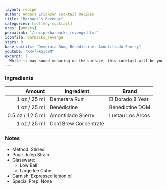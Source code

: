 ```yaml
---
layout: recipe
author: Anders Erickson Cocktail Recipes
title: "Barback’s Revenge"
categories: [coffee, cocktail]
eras: [anders]
permalink: "/recipe/barbacks_revenge.html"
iconfile: barbacks_revenge
stars: 0
base_spirits: "Demerara Rum, Bénédictine, Amontillado Sherry"
youtube: "RRvfkkSjceM"
excerpt: |
  While it may sound menacing on the surface, this cocktail will be your cold-brew coffee's new best friend. With herbal sweetness from the rum and benedictine to savory elements from the sherry.
---
```


### Ingredients

| Amount | Ingredient            | Brand            |
| -----: | --------------------- | ---------------- |
|   1 oz / 25 ml | Demerara Rum          | El Dorado 8 Year |
|   1 oz / 25 ml | Bénédictine           | Bénédictine DOM  |
| 0.5 oz / 12.5 ml | Amontillado Sherry    | Lustau Los Arcos |
|   1 oz / 25 ml | Cold Brew Concentrate |

### Notes

- Method: Stirred
- Pour: Julep Strain
- Glassware:
  - Low Ball
  - Large Ice Cube
- Garnish: Expressed lemon oil
- Special Prep: None

